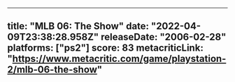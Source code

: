 
---
title: "MLB 06: The Show"
date: "2022-04-09T23:38:28.958Z"
releaseDate: "2006-02-28"
platforms: ["ps2"]
score: 83
metacriticLink: "https://www.metacritic.com/game/playstation-2/mlb-06-the-show"
---
